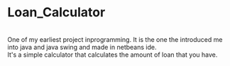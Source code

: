 # Loan_Calculator
</br> 
One of my earliest project inprogramming. It is the one the introduced me into java and java swing and made in netbeans ide.  </br> 
It's a simple calculator that calculates the amount of loan that you have. 
